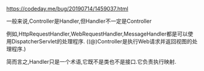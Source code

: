 https://codeday.me/bug/20190714/1459037.html



一般来说,Controller是Handler,但Handler不一定是Controller



例如,HttpRequestHandler,WebRequestHandler,MessageHandler都是可以使用DispatcherServlet的处理程序. ((@)Controller是执行Web请求并返回视图的处理程序.)



简而言之,Handler只是一个术语,它既不是类也不是接口.它负责执行映射.